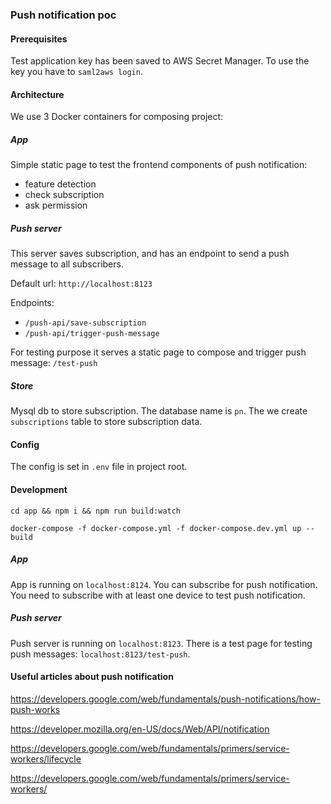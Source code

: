 ### Push notification poc

#### Prerequisites

Test application key has been saved to AWS Secret Manager. To use the key you have to
`saml2aws login`.

#### Architecture

We use 3 Docker containers for composing project:

##### App

Simple static page to test the frontend components of push notification:  
- feature detection
- check subscription
- ask permission

##### Push server

This server saves subscription, and has an endpoint to send a push message to all subscribers.

Default url: `http://localhost:8123`

Endpoints:
- `/push-api/save-subscription`
- `/push-api/trigger-push-message`

For testing purpose it serves a static page to compose and trigger push message: `/test-push`

##### Store

Mysql db to store subscription. The database name is `pn`. The we create `subscriptions` table to store subscription data.

#### Config

The config is set in `.env` file in project root.

#### Development

`cd app && npm i && npm run build:watch`

`docker-compose -f docker-compose.yml -f docker-compose.dev.yml up --build`

##### App

App is running on `localhost:8124`. You can subscribe for push notification. You need to subscribe with at least one device to test push notification.

##### Push server

Push server is running on `localhost:8123`. There is a test page for testing push messages: `localhost:8123/test-push`.

#### Useful articles about push notification

https://developers.google.com/web/fundamentals/push-notifications/how-push-works

https://developer.mozilla.org/en-US/docs/Web/API/notification

https://developers.google.com/web/fundamentals/primers/service-workers/lifecycle

https://developers.google.com/web/fundamentals/primers/service-workers/
